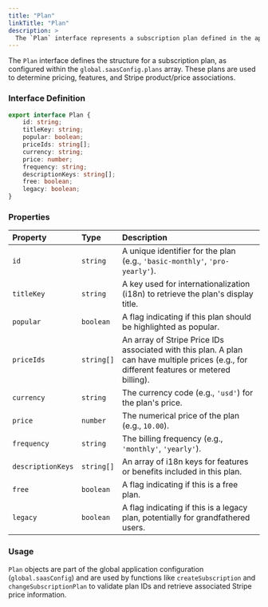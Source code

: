 ```yaml
---
title: "Plan"
linkTitle: "Plan"
description: >
  The `Plan` interface represents a subscription plan defined in the application's configuration.
---
```


The `Plan` interface defines the structure for a subscription plan, as configured within the `global.saasConfig.plans` array. These plans are used to determine pricing, features, and Stripe product/price associations.

### Interface Definition

```typescript
export interface Plan {
    id: string;
    titleKey: string;
    popular: boolean;
    priceIds: string[];
    currency: string;
    price: number;
    frequency: string;
    descriptionKeys: string[];
    free: boolean;
    legacy: boolean;
}
```

### Properties

| Property        | Type       | Description                                                              |
| :-------------- | :--------- | :----------------------------------------------------------------------- |
| `id`            | `string`   | A unique identifier for the plan (e.g., `'basic-monthly'`, `'pro-yearly'`). |
| `titleKey`      | `string`   | A key used for internationalization (i18n) to retrieve the plan's display title. |
| `popular`       | `boolean`  | A flag indicating if this plan should be highlighted as popular.         |
| `priceIds`      | `string[]` | An array of Stripe Price IDs associated with this plan. A plan can have multiple prices (e.g., for different features or metered billing). |
| `currency`      | `string`   | The currency code (e.g., `'usd'`) for the plan's price.                  |
| `price`         | `number`   | The numerical price of the plan (e.g., `10.00`).                         |
| `frequency`     | `string`   | The billing frequency (e.g., `'monthly'`, `'yearly'`).                  |
| `descriptionKeys` | `string[]` | An array of i18n keys for features or benefits included in this plan.    |
| `free`          | `boolean`  | A flag indicating if this is a free plan.                                |
| `legacy`        | `boolean`  | A flag indicating if this is a legacy plan, potentially for grandfathered users. |

### Usage

`Plan` objects are part of the global application configuration (`global.saasConfig`) and are used by functions like `createSubscription` and `changeSubscriptionPlan` to validate plan IDs and retrieve associated Stripe price information.
